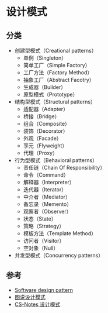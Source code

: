 # 设计模式

## 分类

* 创建型模式（Creational patterns）
  * 单例（Singleton）
  * 简单工厂（Simple Factory）
  * 工厂方法（Factory Method）
  * 抽象工厂（Abstract Facotry）
  * 生成器（Builder）
  * 原型模式（Prototype）
* 结构型模式（Structural patterns）
  * 适配器（Adapter）
  * 桥接（Bridge）
  * 组合（Composite）
  * 装饰（Decorator）
  * 外观（Facade）
  * 享元（Flyweight）
  * 代理（Proxy）
* 行为型模式（Behavioral patterns）
  * 责任链（Chain Of Responsibility）
  * 命令（Command）
  * 解释器（Interpreter）
  * 迭代器（Iterator）
  * 中介者（Mediator）
  * 备忘录（Memento）
  * 观察者（Observer）
  * 状态（State）
  * 策略（Strategy）
  * 模板方法（Template Method）
  * 访问者（Visitor）
  * 空对象（Null）
* 并发型模式（Concurrency patterns）

## 参考

* [Software design pattern](https://en.wikipedia.org/wiki/Software_design_pattern)
* [图说设计模式](https://design-patterns.readthedocs.io/zh_CN/latest/index.html)
* [CS-Notes 设计模式](https://github.com/CyC2018/CS-Notes/blob/master/notes/%E8%AE%BE%E8%AE%A1%E6%A8%A1%E5%BC%8F.md)
